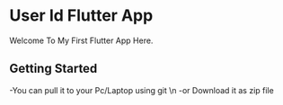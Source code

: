 # User Id Flutter App

Welcome To My First Flutter App Here.

## Getting Started
-You can pull it to your Pc/Laptop using git \n
-or Download it as zip file
